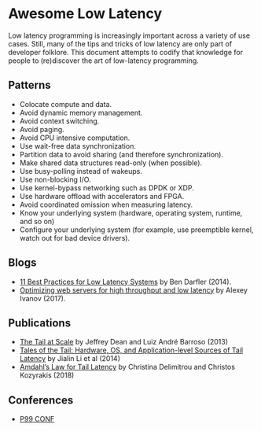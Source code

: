 # Awesome Low Latency

Low latency programming is increasingly important across a variety of use cases. Still, many of the tips and tricks of low latency are only part of developer folklore.
This document attempts to codify that knowledge for people to (re)discover the art of low-latency programming.

## Patterns

* Colocate compute and data.
* Avoid dynamic memory management.
* Avoid context switching.
* Avoid paging.
* Avoid CPU intensive computation.
* Use wait-free data synchronization.
* Partition data to avoid sharing (and therefore synchronization).
* Make shared data structures read-only (when possible).
* Use busy-polling instead of wakeups.
* Use non-blocking I/O.
* Use kernel-bypass networking such as DPDK or XDP.
* Use hardware offload with accelerators and FPGA.
* Avoid coordinated omission when measuring latency.
* Know your underlying system (hardware, operating system, runtime, and so on)
* Configure your underlying system (for example, use preemptible kernel, watch out for bad device drivers).

## Blogs

* [11 Best Practices for Low Latency Systems](https://bdarfler.medium.com/11-best-practices-for-low-latency-systems-a00fc6e0dfda) by Ben Darfler (2014).
* [Optimizing web servers for high throughput and low latency](https://dropbox.tech/infrastructure/optimizing-web-servers-for-high-throughput-and-low-latency) by Alexey Ivanov (2017).

## Publications

* [The Tail at Scale](https://cacm.acm.org/magazines/2013/2/160173-the-tail-at-scale/fulltext) by Jeffrey Dean and Luiz André Barroso (2013)
* [Tales of the Tail: Hardware, OS, and Application-level Sources of Tail Latency](https://drkp.net/papers/latency-socc14.pdf) by Jialin Li et al (2014)
* [Amdahl’s Law for Tail Latency](https://www.csl.cornell.edu/~delimitrou/papers/2018.cacm.amdahlsTail.pdf) by Christina Delimitrou and Christos Kozyrakis (2018)

## Conferences

* [P99 CONF](https://www.p99conf.io)
